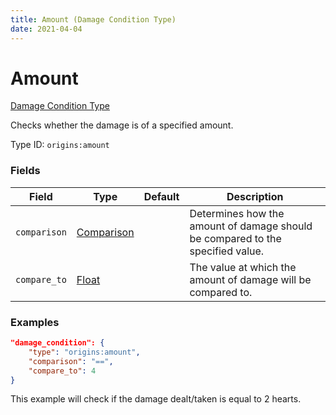 ```yaml
---
title: Amount (Damage Condition Type)
date: 2021-04-04
---
```


# Amount

[Damage Condition Type](../damage_condition_types.md)

Checks whether the damage is of a specified amount.

Type ID: `origins:amount`


### Fields

Field  | Type | Default | Description
-------|------|---------|-------------
`comparison` | [Comparison](../data_types/comparison.md) | |  Determines how the amount of damage should be compared to the specified value.
`compare_to` | [Float](../data_types/float.md) | | The value at which the amount of damage will be compared to.


### Examples

```json
"damage_condition": {
    "type": "origins:amount",
    "comparison": "==",
    "compare_to": 4
}
```

This example will check if the damage dealt/taken is equal to 2 hearts.
